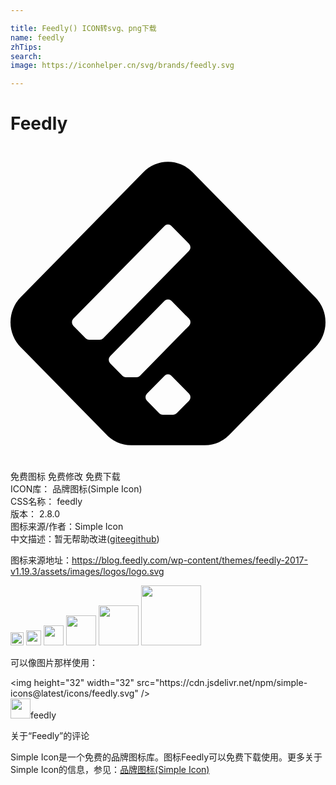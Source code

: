 ```yaml
---

title: Feedly() ICON转svg、png下载
name: feedly
zhTips: 
search: 
image: https://iconhelper.cn/svg/brands/feedly.svg

---
```


# Feedly  <small style="font-size: 60%;font-weight: 100"></small>

<div id="svg" class="svg-wrap">
<svg role="img" viewBox="0 0 24 24" xmlns="http://www.w3.org/2000/svg"><title>Feedly icon</title><path d="M13.86 1.989a2.609 2.609 0 0 0-3.726 0L.768 11.527a2.729 2.729 0 0 0 0 3.795l6.684 6.808a2.618 2.618 0 0 0 1.74.664h5.613a2.616 2.616 0 0 0 1.872-.791l6.554-6.675a2.726 2.726 0 0 0 0-3.795l-9.37-9.544zm-.26 17.422l-.935.95a.372.372 0 0 1-.268.114h-.8a.376.376 0 0 1-.247-.096l-.954-.97a.39.39 0 0 1 0-.542l1.337-1.36a.37.37 0 0 1 .531 0l1.337 1.361a.389.389 0 0 1 0 .543zm0-5.711l-3.737 3.808a.374.374 0 0 1-.268.111h-.799a.376.376 0 0 1-.25-.093l-.951-.97a.391.391 0 0 1 0-.544l4.139-4.214a.372.372 0 0 1 .531 0l1.337 1.362a.386.386 0 0 1 0 .54zm0-5.707l-6.54 6.66a.372.372 0 0 1-.268.113h-.8a.373.373 0 0 1-.249-.094L4.79 13.7a.388.388 0 0 1 0-.54l6.943-7.07a.372.372 0 0 1 .531 0l1.337 1.36a.389.389 0 0 1 0 .543z"/></svg>
</div>
<detail full-name='feedly'></detail>

<div class="detail-page">
<p>
<span><span class="badge-success badge">免费图标</span> <span class="badge-success badge">免费修改</span>  <span class="badge-success badge">免费下载</span> </span>
<br/>
<span>
ICON库：
<span class="badge-secondary badge">品牌图标(Simple Icon)</span> 
</span>
<br/>
<span>
CSS名称：
<span class="badge-secondary badge">feedly</span> 
</span>

<br/>
<span>
版本：
<span class="badge-secondary badge">2.8.0</span> 
</span>
<br/>
<span>图标来源/作者：<span class="badge-light badge">Simple Icon</span></span> 
<br/>
<span class="zh-detail">中文描述：暂无<span class="help-link"><span>帮助改进</span>(<a href="https://gitee.com/liuwave/icon-helper/edit/master/json/brands/feedly.json" target="_blank" rel="noopener noreferrer">gitee</a><a href="https://github.com/liuwave/icon-helper/edit/master/json/brands/feedly.json" target="_blank" rel="noopener noreferrer">github</a></span>)</span><br/>
</p>
</div><div class="description description alert alert-light"><p>图标来源地址：<a href="https://blog.feedly.com/wp-content/themes/feedly-2017-v1.19.3/assets/images/logos/logo.svg" target="_blank" rel="noopener noreferrer">https://blog.feedly.com/wp-content/themes/feedly-2017-v1.19.3/assets/images/logos/logo.svg</a></p></div>
<div class="alert alert-dark">
<img height="21" width="21" src="https://cdn.jsdelivr.net/npm/simple-icons@latest/icons/feedly.svg" />
<img height="24" width="24" src="https://cdn.jsdelivr.net/npm/simple-icons@latest/icons/feedly.svg" />
<img height="32" width="32" src="https://cdn.jsdelivr.net/npm/simple-icons@latest/icons/feedly.svg" />
<img height="48" width="48" src="https://cdn.jsdelivr.net/npm/simple-icons@latest/icons/feedly.svg" />
<img height="64" width="64" src="https://cdn.jsdelivr.net/npm/simple-icons@latest/icons/feedly.svg" />
<img height="96" width="96" src="https://cdn.jsdelivr.net/npm/simple-icons@latest/icons/feedly.svg" />

</div>
<div>
  <p>可以像图片那样使用：    
  </p>
  <div class="alert alert-primary" style="font-size: 14px">
    &lt;img height="32" width="32" src="https://cdn.jsdelivr.net/npm/simple-icons@latest/icons/feedly.svg" /&gt;
    <copy-btn content='<img height="32" width="32" src="https://cdn.jsdelivr.net/npm/simple-icons@latest/icons/feedly.svg" />'></copy-btn>
  </div>
  <div class="alert alert-secondary">
    <img height="32" width="32" src="https://cdn.jsdelivr.net/npm/simple-icons@latest/icons/feedly.svg" />feedly
    <copy-btn content="feedly" btn-title="复制图标名称"></copy-btn>
  </div>
</div>

<Vssue title="关于“Feedly”的评论" >关于“Feedly”的评论</Vssue>


<div><p>Simple Icon是一个免费的品牌图标库。图标Feedly可以免费下载使用。更多关于  Simple Icon的信息，参见：<a target="_blank" href="https://iconhelper.cn/brands.html">品牌图标(Simple Icon)</a>
</p></div>
